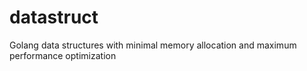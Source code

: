 # datastruct
Golang data structures with minimal memory allocation and maximum performance optimization 
